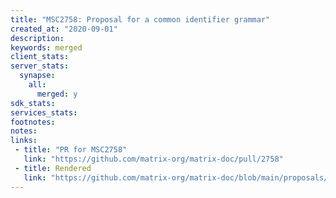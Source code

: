```yaml
---
title: "MSC2758: Proposal for a common identifier grammar"
created_at: "2020-09-01"
description:
keywords: merged
client_stats:
server_stats:
  synapse:
    all:
      merged: y
sdk_stats:
services_stats:
footnotes:
notes:
links:
 - title: "PR for MSC2758"
   link: "https://github.com/matrix-org/matrix-doc/pull/2758"
 - title: Rendered
   link: "https://github.com/matrix-org/matrix-doc/blob/main/proposals/2758-textual-id-grammar.md"
---
```

